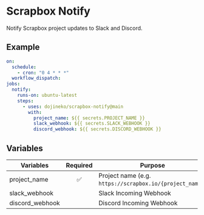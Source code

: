 # Scrapbox Notify

Notify Scrapbox project updates to Slack and Discord.

## Example

```yml
on:
  schedule:
    - cron: "0 4 * * *"
  workflow_dispatch:
jobs:
  notify:
    runs-on: ubuntu-latest
    steps:
      - uses: dojineko/scrapbox-notify@main
        with:
          project_name: ${{ secrets.PROJECT_NAME }}
          slack_webhook: ${{ secrets.SLACK_WEBHOOK }}
          discord_webhook: ${{ secrets.DISCORD_WEBHOOK }}
```

## Variables

| Variables       | Required | Purpose                                                  |
| --------------- | :------: | -------------------------------------------------------- |
| project_name    |    ✅    | Project name (e.g. `https://scrapbox.io/{project_name}`) |
| slack_webhook   |          | Slack Incoming Webhook                                   |
| discord_webhook |          | Discord Incoming Webhook                                 |
